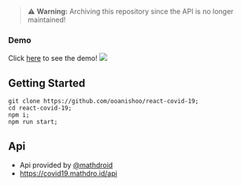 > ⚠️ **Warning:** Archiving this repository since the API is no longer maintained!


### Demo
Click [here](https://ooanishoo.github.io/react-covid-19/) to see the demo!
<img 
src="https://user-images.githubusercontent.com/9260574/83580783-475e9800-a580-11ea-978c-130b9a0c683f.png"/>

## Getting Started

```
git clone https://github.com/ooanishoo/react-covid-19;
cd react-covid-19;
npm i;
npm run start;
```

## Api 
* Api provided by [@mathdroid](https://github.com/mathdroid/covid-19-api)
* https://covid19.mathdro.id/api

